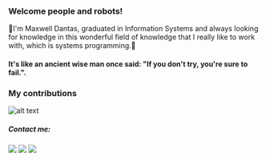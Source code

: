 ### Welcome people and robots!

‍🚀I'm Maxwell Dantas, graduated in Information Systems and always looking for knowledge in this wonderful field of knowledge that I really like to work with, which is systems programming.🚀

#### It's like an ancient wise man once said: "If you don't try, you're sure to fail.".

### My contributions

![alt text](https://github-readme-stats.vercel.app/api?username=maxwelldantas&show_icons=true&theme=dark&include_all_commits=true&count_private=true)

##### Contact me:

<a href="mailto:maxwelldsouza@hotmail.com" target="_blank"><img src="https://img.shields.io/badge/-Hotmail-%23333?style=for-the-badge&logo=microsoft&logoColor=blue"></a>
<a href="https://www.linkedin.com/in/maxwelldantas" target="_blank"><img src="https://img.shields.io/badge/-LinkedIn-%230077B5?style=for-the-badge&logo=linkedin&logoColor=white"></a>
<a href="https://github.com/maxwelldantas" target="_blank"><img src="https://img.shields.io/github/followers/maxwelldantas?label=follow&style=social"></a>
